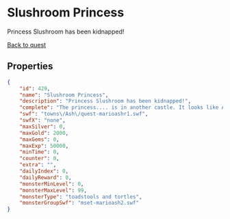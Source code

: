 # Slushroom Princess

Princess Slushroom has been kidnapped!

[Back to quest](../quests.md)

## Properties

```json
{
    "id": 429,
    "name": "Slushroom Princess",
    "description": "Princess Slushroom has been kidnapped!",
    "complete": "The princess.... is in another castle. It looks like Ash has some new armor and learned some new skills at least!",
    "swf": "towns\/Ash\/quest-marioashr1.swf",
    "swfX": "none",
    "maxSilver": 0,
    "maxGold": 2000,
    "maxGems": 0,
    "maxExp": 50000,
    "minTime": 0,
    "counter": 0,
    "extra": "",
    "dailyIndex": 0,
    "dailyReward": 0,
    "monsterMinLevel": 0,
    "monsterMaxLevel": 99,
    "monsterType": "toadstools and tortles",
    "monsterGroupSwf": "mset-marioash2.swf"
}
```

